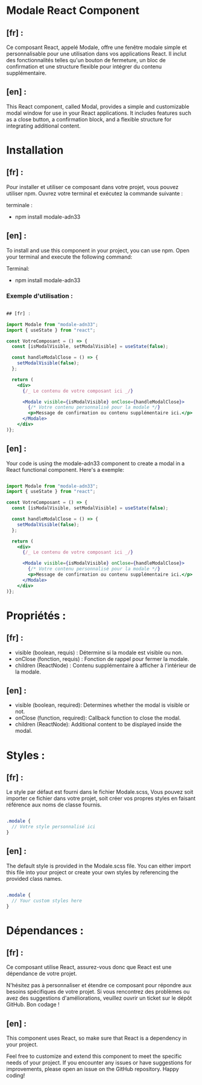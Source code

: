 # Modale React Component

## [fr] :

Ce composant React, appelé Modale, offre une fenêtre modale simple et personnalisable pour une utilisation dans vos applications React. Il inclut des fonctionnalités telles qu'un bouton de fermeture, un bloc de confirmation et une structure flexible pour intégrer du contenu supplémentaire.

## [en] :

This React component, called Modal, provides a simple and customizable modal window for use in your React applications. It includes features such as a close button, a confirmation block, and a flexible structure for integrating additional content.

# Installation

## [fr] :

Pour installer et utiliser ce composant dans votre projet, vous pouvez utiliser npm. Ouvrez votre terminal et exécutez la commande suivante :

terminale :

- npm install modale-adn33

## [en] :

To install and use this component in your project, you can use npm. Open your terminal and execute the following command:

Terminal:

- npm install modale-adn33

### Exemple d'utilisation :

```jsx

## [fr] :

import Modale from "modale-adn33";
import { useState } from "react";

const VotreComposant = () => {
  const [isModalVisible, setModalVisible] = useState(false);

  const handleModalClose = () => {
    setModalVisible(false);
  };

  return (
    <div>
      {/_ Le contenu de votre composant ici _/}

      <Modale visible={isModalVisible} onClose={handleModalClose}>
        {/* Votre contenu personnalisé pour la modale */}
        <p>Message de confirmation ou contenu supplémentaire ici.</p>
      </Modale>
    </div>
)};

```

## [en] :

Your code is using the modale-adn33 component to create a modal in a React functional component. Here's a exemple:

```jsx

import Modale from "modale-adn33";
import { useState } from "react";

const VotreComposant = () => {
  const [isModalVisible, setModalVisible] = useState(false);

  const handleModalClose = () => {
    setModalVisible(false);
  };

  return (
    <div>
      {/_ Le contenu de votre composant ici _/}

      <Modale visible={isModalVisible} onClose={handleModalClose}>
        {/* Votre contenu personnalisé pour la modale */}
        <p>Message de confirmation ou contenu supplémentaire ici.</p>
      </Modale>
    </div>
)};

```

# Propriétés :

## [fr] :

- visible (boolean, requis) : Détermine si la modale est visible ou non.
- onClose (fonction, requis) : Fonction de rappel pour fermer la modale.
- children (ReactNode) : Contenu supplémentaire à afficher à l'intérieur de la modale.

## [en] :

- visible (boolean, required): Determines whether the modal is visible or not.
- onClose (function, required): Callback function to close the modal.
- children (ReactNode): Additional content to be displayed inside the modal.

# Styles :

## [fr] :

Le style par défaut est fourni dans le fichier Modale.scss, Vous pouvez soit importer ce fichier dans votre projet, soit créer vos propres styles en faisant référence aux noms de classe fournis.

```scss

.modale {
  // Votre style personnalisé ici
}

```

## [en] :

The default style is provided in the Modale.scss file. You can either import this file into your project or create your own styles by referencing the provided class names.

```scss

.modale {
  // Your custom styles here
}

```

# Dépendances :

## [fr] :

Ce composant utilise React, assurez-vous donc que React est une dépendance de votre projet.

N'hésitez pas à personnaliser et étendre ce composant pour répondre aux besoins spécifiques de votre projet. Si vous rencontrez des problèmes ou avez des suggestions d'améliorations, veuillez ouvrir un ticket sur le dépôt GitHub. Bon codage !


## [en] :

This component uses React, so make sure that React is a dependency in your project.

Feel free to customize and extend this component to meet the specific needs of your project. If you encounter any issues or have suggestions for improvements, please open an issue on the GitHub repository. Happy coding!